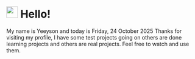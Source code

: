  <h1>
    <img src="https://emojis.slackmojis.com/emojis/images/1643510097/45343/hi.gif?1643510097" width="30"/> 
    Hello!
 </h1>
 <p>
    My name is Yeeyson and today is Friday, 24 October 2025
    Thanks for visiting my profile, I have some test projects going on others are done learning projects and others are real projects.
    Feel free to watch and use them.
 </p>